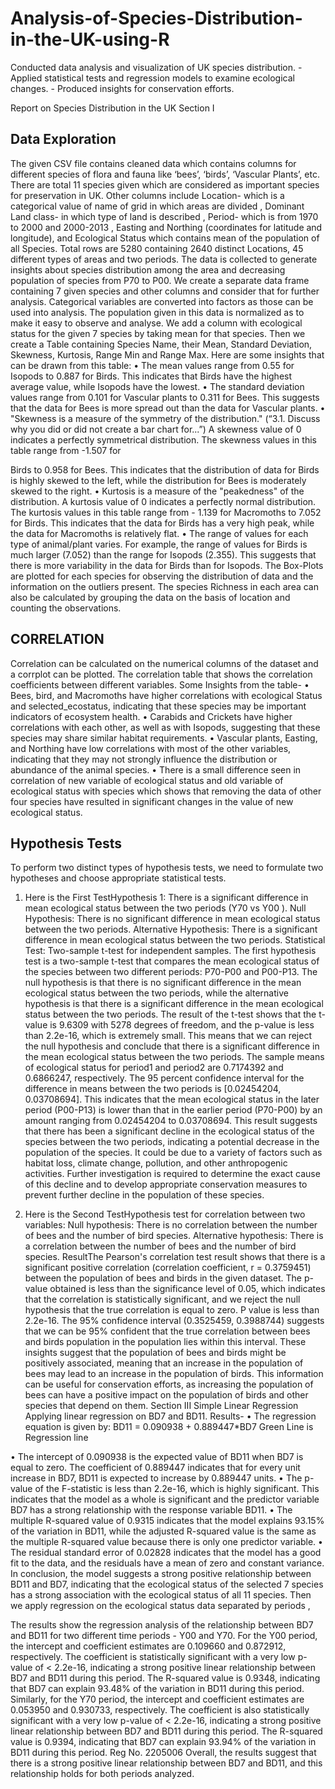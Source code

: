 # Analysis-of-Species-Distribution-in-the-UK-using-R
 Conducted data analysis and visualization of UK species distribution. - Applied statistical tests and regression models to examine ecological changes. - Produced insights for conservation efforts.

Report on Species Distribution in the UK
Section I
## Data Exploration
The given CSV file contains cleaned data which contains columns for different species of
flora and fauna like ‘bees’, ‘birds’, ‘Vascular Plants’, etc. There are total 11 species given
which are considered as important species for preservation in UK. Other columns include
Location- which is a categorical value of name of grid in which areas are divided , Dominant
Land class- in which type of land is described , Period- which is from 1970 to 2000 and
2000-2013 , Easting and Northing (coordinates for latitude and longitude), and Ecological
Status which contains mean of the population of all Species.
Total rows are 5280 containing 2640 distinct Locations, 45 different types of areas and two
periods. The data is collected to generate insights about species distribution among the area
and decreasing population of species from P70 to P00.
We create a separate data frame containing 7 given species and other columns and consider
that for further analysis. Categorical variables are converted into factors as those can be used
into analysis. The population given in this data is normalized as to make it easy to observe
and analyse. We add a column with ecological status for the given 7 species by taking mean
for that species.
Then we create a Table containing Species Name, their Mean, Standard Deviation, Skewness,
Kurtosis, Range Min and Range Max.
Here are some insights that can be drawn from this table:
• The mean values range from 0.55 for Isopods to 0.887 for Birds. This indicates that
Birds have the highest average value, while Isopods have the lowest.
• The standard deviation values range from 0.101 for Vascular plants to 0.311 for Bees.
This suggests that the data for Bees is more spread out than the data for Vascular
plants.
• "Skewness is a measure of the symmetry of the distribution." (“3.1. Discuss why you
did or did not create a bar chart for...”) A skewness value of 0 indicates a perfectly
symmetrical distribution. The skewness values in this table range from -1.507 for 

Birds to 0.958 for Bees. This indicates that the distribution of data for Birds is highly
skewed to the left, while the distribution for Bees is moderately skewed to the right.
• Kurtosis is a measure of the "peakedness" of the distribution. A kurtosis value of 0
indicates a perfectly normal distribution. The kurtosis values in this table range from -
1.139 for Macromoths to 7.052 for Birds. This indicates that the data for Birds has a
very high peak, while the data for Macromoths is relatively flat.
• The range of values for each type of animal/plant varies. For example, the range of
values for Birds is much larger (7.052) than the range for Isopods (2.355). This
suggests that there is more variability in the data for Birds than for Isopods.
The Box-Plots are plotted for each species for observing the distribution of data and the
information on the outliers present.
The species Richness in each area can also be calculated by grouping the data on the basis of
location and counting the observations.
## CORRELATION
Correlation can be calculated on the numerical columns of the dataset and a corrplot can be
plotted. The correlation table that shows the correlation coefficients between different
variables.
Some Insights from the table-
• Bees, bird, and Macromoths have higher correlations with ecological Status and
selected_ecostatus, indicating that these species may be important indicators of
ecosystem health.
• Carabids and Crickets have higher correlations with each other, as well as with
Isopods, suggesting that these species may share similar habitat requirements.
• Vascular plants, Easting, and Northing have low correlations with most of the other
variables, indicating that they may not strongly influence the distribution or
abundance of the animal species.
• There is a small difference seen in correlation
of new variable of ecological status and old
variable of ecological status with species which
shows that removing the data of other four
species have resulted in significant changes
in the value of new ecological status.

## Hypothesis Tests
To perform two distinct types of hypothesis tests, we need to formulate two hypotheses and
choose appropriate statistical tests.
1. Here is the First TestHypothesis 1: There is a significant difference in mean ecological status between the two
periods (Y70 vs Y00 ).
Null Hypothesis: There is no significant difference in mean ecological status between the two
periods.
Alternative Hypothesis: There is a significant difference in mean ecological status between
the two periods.
Statistical Test: Two-sample t-test for independent samples.
The first hypothesis test is a two-sample t-test that compares the mean ecological status of the
species between two different periods: P70-P00 and P00-P13. The null hypothesis is that
there is no significant difference in the mean ecological status between the two periods, while
the alternative hypothesis is that there is a significant difference in the mean ecological status
between the two periods.
The result of the t-test shows that the t-value is 9.6309 with 5278 degrees of freedom, and the
p-value is less than 2.2e-16, which is extremely small. This means that we can reject the null
hypothesis and conclude that there is a significant difference in the mean ecological status
between the two periods. The sample means of ecological status for period1 and period2 are
0.7174392 and 0.6866247, respectively.
The 95 percent confidence interval for the difference in means between the two periods is
[0.02454204, 0.03708694]. This indicates that the mean ecological status in the later period
(P00-P13) is lower than that in the earlier period (P70-P00) by an amount ranging from
0.02454204 to 0.03708694.
This result suggests that there has been a significant decline in the ecological status of the
species between the two periods, indicating a potential decrease in the population of the
species. It could be due to a variety of factors such as habitat loss, climate change, pollution,
and other anthropogenic activities. Further investigation is required to determine the exact
cause of this decline and to develop appropriate conservation measures to prevent further
decline in the population of these species.

2. Here is the Second TestHypothesis test for correlation between two variables:
Null hypothesis: There is no correlation between the number of bees and the number of bird
species.
Alternative hypothesis: There is a correlation between the number of bees and the number of
bird species.
ResultThe Pearson's correlation test result shows that there is a significant positive correlation
(correlation coefficient, r = 0.3759451) between the population of bees and birds in the given
dataset. The p-value obtained is less than the significance level of 0.05, which indicates that
the correlation is statistically significant, and we reject the null hypothesis that the true
correlation is equal to zero.
P value is less than 2.2e-16.
The 95% confidence interval (0.3525459, 0.3988744) suggests that we can be 95% confident
that the true correlation between bees and birds population in the population lies within this
interval.
These insights suggest that the population of bees and birds might be positively associated,
meaning that an increase in the population of bees may lead to an increase in the population
of birds. This information can be useful for conservation efforts, as increasing the population
of bees can have a positive impact on the population of birds and other species that depend on
them.
Section III
Simple Linear Regression
Applying linear regression on BD7 and BD11.
Results-
• The regression equation is given by:
BD11 = 0.090938 + 0.889447*BD7
Green Line is Regression line

• The intercept of 0.090938 is the expected value of BD11 when BD7 is equal to zero.
The coefficient of 0.889447 indicates that for every unit increase in BD7, BD11 is
expected to increase by 0.889447 units.
• The p-value of the F-statistic is less than 2.2e-16, which is highly significant. This
indicates that the model as a whole is significant and the predictor variable BD7 has a
strong relationship with the response variable BD11.
• The multiple R-squared value of 0.9315 indicates that the model explains 93.15% of
the variation in BD11, while the adjusted R-squared value is the same as the multiple
R-squared value because there is only one predictor variable.
• The residual standard error of 0.02828 indicates that the model has a good fit to the
data, and the residuals have a mean of zero and constant variance.
In conclusion, the model suggests a strong positive relationship between BD11 and BD7,
indicating that the ecological status of the selected 7 species has a strong association with the
ecological status of all 11 species.
Then we apply regression on the ecological status data separated by periods ,

The results show the regression analysis of the relationship between BD7 and BD11 for two
different time periods - Y00 and Y70.
For the Y00 period, the intercept and coefficient estimates are 0.109660 and 0.872912,
respectively. The coefficient is statistically significant with a very low p-value of < 2.2e-16,
indicating a strong positive linear relationship between BD7 and BD11 during this period.
The R-squared value is 0.9348, indicating that BD7 can explain 93.48% of the variation in
BD11 during this period.
Similarly, for the Y70 period, the intercept and coefficient estimates are 0.053950 and
0.930733, respectively. The coefficient is also statistically significant with a very low p-value
of < 2.2e-16, indicating a strong positive linear relationship between BD7 and BD11 during
this period. The R-squared value is 0.9394, indicating that BD7 can explain 93.94% of the
variation in BD11 during this period.
Reg No. 2205006
Overall, the results suggest that there is a strong positive linear relationship between BD7 and
BD11, and this relationship holds for both periods analyzed.
